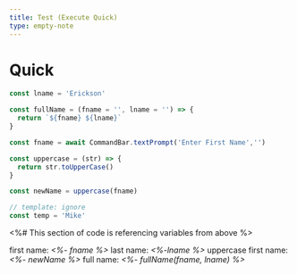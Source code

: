 ```yaml
---
title: Test (Execute Quick)
type: empty-note
---
```

# Quick
```javascript
const lname = 'Erickson'

const fullName = (fname = '', lname = '') => {
  return `${fname} ${lname}`
}
```
```javascript
const fname = await CommandBar.textPrompt('Enter First Name','')

const uppercase = (str) => {
  return str.toUpperCase()
}

const newName = uppercase(fname)
```
```javascript
// template: ignore
const temp = 'Mike'
```
<%# This section of code is referencing variables from above %>

first name: *<%- fname %>*
last name: *<%-lname %>*
uppercase first name: *<%- newName %>*
full name: *<%- fullName(fname, lname) %>*
